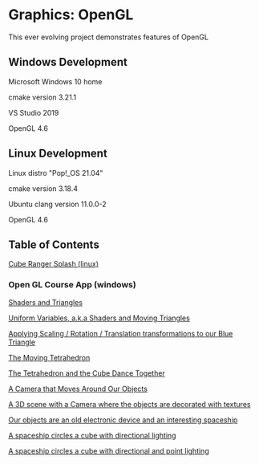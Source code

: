 # Graphics: OpenGL

This ever evolving project demonstrates features of OpenGL

## Windows Development

Microsoft Windows 10 home

cmake version 3.21.1

VS Studio 2019

OpenGL 4.6

## Linux Development

Linux distro "Pop!_OS 21.04"

cmake version 3.18.4

Ubuntu clang version 11.0.0-2

OpenGL 4.6

## Table of Contents

[Cube Ranger Splash (linux)](https://github.com/TallDave67/cube_ranger_splash)

### Open GL Course App (windows)

[Shaders and Triangles](https://github.com/TallDave67/OpenGLCourseApp-Section2.5)

[Uniform Variables, a.k.a Shaders and Moving Triangles](https://github.com/TallDave67/OpenGLCourseApp-Section2.7)

[Applying Scaling / Rotation / Translation transformations to our Blue Triangle](https://github.com/TallDave67/OpenGLCourseApp-Section2.12)

[The Moving Tetrahedron](https://github.com/TallDave67/OpenGLCourseApp-Section2.16)

[The Tetrahedron and the Cube Dance Together](https://github.com/TallDave67/OpenGLCourseApp-Section2.17)

[A Camera that Moves Around Our Objects](https://github.com/TallDave67/OpenGLCourseApp-Section3.21)

[A 3D scene with a Camera where the objects are decorated with textures](https://github.com/TallDave67/OpenGLCourseApp-Section4.23)

[Our objects are an old electronic device and an interesting spaceship](https://github.com/TallDave67/OpenGLCourseApp-Section4.23a)

[A spaceship circles a cube with directional lighting](https://github.com/TallDave67/OpenGLCourseApp-Section4.27)

[A spaceship circles a cube with directional and point lighting](https://github.com/TallDave67/OpenGLCourseApp-Section4.30)
